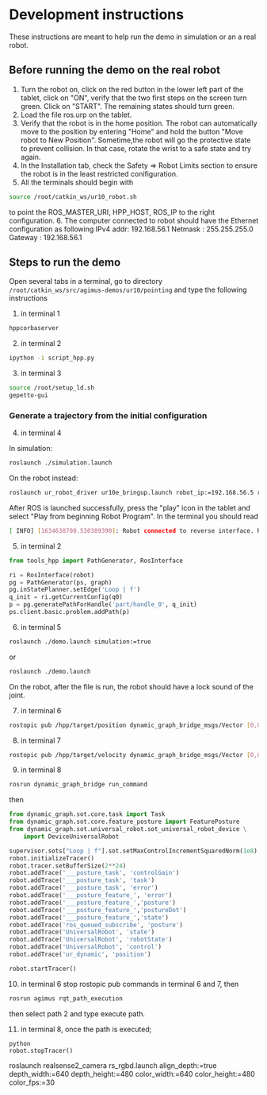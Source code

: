 # Development instructions

These instructions are meant to help run the demo in simulation or an a real
robot.

## Before running the demo on the real robot

1. Turn the robot on, click on the red button in the lower left part of the
   tablet, click on "ON", verify that the two first steps on the screen turn
   green. Click on "START". The remaining states should turn green.
2. Load the file ros.urp on the tablet.
3. Verify that the robot is in the home position. The robot can automatically
   move to the position by entering "Home" and hold the button
   "Move robot to New Position".
   Sometime,the robot will go the protective state to prevent collision.
   In that case, rotate the wrist to a safe state and try again.
4. In the Installation tab, check the Safety => Robot Limits section to ensure
   the robot is in the least restricted conifiguration.
5. All the terminals should begin with

```bash
source /root/catkin_ws/ur10_robot.sh
```
to point the ROS_MASTER_URI, HPP_HOST, ROS_IP to the right configuration.
6. The computer connected to robot should have the Ethernet configuration as following
    IPv4 addr: 192.168.56.1
    Netmask  : 255.255.255.0
    Gateway  : 192.168.56.1

## Steps to run the demo


Open several tabs in a terminal, go to directory
`/root/catkin_ws/src/agimus-demos/ur10/pointing` and type the following
instructions

1. in terminal 1
```bash
hppcorbaserver
```

2. in terminal 2
```bash
ipython -i script_hpp.py
```

3. in terminal 3
```bash
source /root/setup_ld.sh
gepetto-gui
```

### Generate a trajectory from the initial configuration

4. in terminal 4

In simulation:
```bash
roslaunch ./simulation.launch
```

On the robot instead:
```bash
roslaunch ur_robot_driver ur10e_bringup.launch robot_ip:=192.168.56.5 robot_description_file:=/root/catkin_ws/install/share/agimus_demos/launch/ur10_pointing_load_ur10e.launch
```

After ROS is launched successfully, press the "play" icon in the tablet
and select "Play from beginning Robot Program". In the terminal you should
read
```bash
[ INFO] [1634638700.530389390]: Robot connected to reverse interface. Ready to receive control commands.
```

5. in terminal 2
```python
from tools_hpp import PathGenerator, RosInterface

ri = RosInterface(robot)
pg = PathGenerator(ps, graph)
pg.inStatePlanner.setEdge('Loop | f')
q_init = ri.getCurrentConfig(q0)
p = pg.generatePathForHandle('part/handle_0', q_init)
ps.client.basic.problem.addPath(p)
```

6. in terminal 5
```bash
roslaunch ./demo.launch simulation:=true
```
or
```bash
roslaunch ./demo.launch
```
On the robot, after the file is run, the robot should have a lock sound of the joint.

7. in terminal 6
``` bash
rostopic pub /hpp/target/position dynamic_graph_bridge_msgs/Vector [0,0,0,0,0,0]
```

8. in terminal 7
``` bash
rostopic pub /hpp/target/velocity dynamic_graph_bridge_msgs/Vector [0,0,0,0,0,0]
```

9. in terminal 8
```bash
rosrun dynamic_graph_bridge run_command
```
then
```python
from dynamic_graph.sot.core.task import Task
from dynamic_graph.sot.core.feature_posture import FeaturePosture
from dynamic_graph.sot.universal_robot.sot_universal_robot_device \
    import DeviceUniversalRobot

supervisor.sots["Loop | f"].sot.setMaxControlIncrementSquaredNorm(1e8)
robot.initializeTracer()
robot.tracer.setBufferSize(2**24)
robot.addTrace('___posture_task', 'controlGain')
robot.addTrace('___posture_task', 'task')
robot.addTrace('___posture_task', 'error')
robot.addTrace('___posture_feature_', 'error')
robot.addTrace('___posture_feature_','posture')
robot.addTrace('___posture_feature_','postureDot')
robot.addTrace('___posture_feature_','state')
robot.addTrace('ros_queued_subscribe', 'posture')
robot.addTrace('UniversalRobot', 'state')
robot.addTrace('UniversalRobot', 'robotState')
robot.addTrace('UniversalRobot', 'control')
robot.addTrace('ur_dynamic', 'position')

robot.startTracer()
```


10. in terminal 6
stop rostopic pub commands in terminal 6 and 7, then
```bash
rosrun agimus rqt_path_execution
```
then select path 2 and type execute path.

11. in terminal 8, once the path is executed;
```
python
robot.stopTracer()
```

roslaunch realsense2_camera rs_rgbd.launch align_depth:=true depth_width:=640 depth_height:=480 color_width:=640 color_height:=480 color_fps:=30

